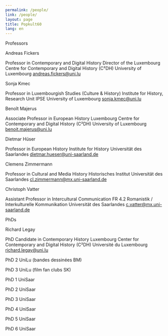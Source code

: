 ```yaml
---
permalink: /people/
link: /people/
layout: page
title: Popkult60
lang: en
---
```



Professors
		
Andreas Fickers
			
Professor in Contemporary and Digital History
Director of the Luxembourg Centre for Contemporary and Digital History (C²DH)
University of Luxembourg
andreas.fickers@uni.lu
		
Sonja Kmec
      
Professor in Luxembourgish Studies (Culture & History) 
Institute for History, Research Unit IPSE
University of Luxembourg
sonja.kmec@uni.lu
		
Benoît Majerus
			
Associate Professor in European History
Luxembourg Centre for Contemporary and Digital History (C²DH)
University of Luxembourg
benoit.majerus@uni.lu
		
Dietmar Hüser
			
Professor in European History
Institute for History
Universität des Saarlandes
dietmar.hueser@uni-saarland.de
	
Clemens Zimmermann
			
Professor in Cultural and Media History
Historisches Institut
Universität des Saarlandes
cl.zimmermann@mx.uni-saarland.de
		
Christoph Vatter
			
Assistant Professor in Intercultural Communication
FR 4.2 Romanistik / Interkulturelle Kommunikation
Universität des Saarlandes
c.vatter@mx.uni-saarland.de
     
PhDs
  
Richard Legay

PhD Candidate in Contemporary History
Luxembourg Center for Contemporary and Digital History (C²DH)
Université du Luxembourg
richard.legay@uni.lu


PhD 2 UniLu (bandes dessinées BM)
		
PhD 3 UniLu (film fan clubs SK)
	
PhD 1 UniSaar
		
PhD 2 UniSaar
    
PhD 3 UniSaar
    
PhD 4 UniSaar
    
PhD 5 UniSaar
    
PhD 6 UniSaar
